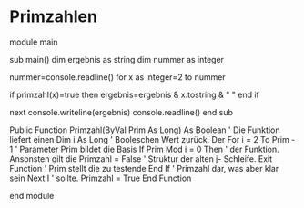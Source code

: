 # Primzahlen
module main

sub main()
dim ergebnis as string
dim nummer as integer

nummer=console.readline()
for x as integer=2 to nummer

if primzahl(x)=true then
ergebnis=ergebnis & x.tostring & " "
end if

next
console.writeline(ergebnis)
console.readline()
end sub


Public Function Primzahl(ByVal Prim As Long) As Boolean    ' Die Funktion liefert einen
    Dim i As Long                        ' Booleschen Wert zurück. Der 
    For i = 2 To Prim - 1                    ' Parameter Prim bildet die Basis 
        If Prim Mod i = 0 Then                    ' der Funktion. Ansonsten gilt die
            Primzahl = False                    ' Struktur der alten j- Schleife.
            Exit Function                        ' Prim stellt die zu testende 
        End If                            ' Primzahl dar, was aber klar sein
    Next I                            ' sollte.
    Primzahl = True
End Function

end module
